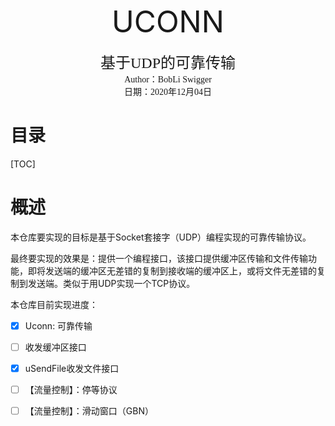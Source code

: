 <p>
	<center><font size=8>UCONN</font></center><br>
	<center><font size=5 face="楷体">基于UDP的可靠传输</font></center>
	<center><font face="楷体">Author：BobLi Swigger</font></center>
	<center><font face="楷体">日期：2020年12月04日</font></center>
</p>


<h1>目录</h1>

[TOC]

# 概述

本仓库要实现的目标是基于Socket套接字（UDP）编程实现的可靠传输协议。

最终要实现的效果是：提供一个编程接口，该接口提供缓冲区传输和文件传输功能，即将发送端的缓冲区无差错的复制到接收端的缓冲区上，或将文件无差错的复制到发送端。类似于用UDP实现一个TCP协议。

本仓库目前实现进度：

- [x] Uconn: 可靠传输
- [ ] 收发缓冲区接口
- [x] uSendFile收发文件接口

- [ ] 【流量控制】：停等协议
- [ ] 【流量控制】：滑动窗口（GBN）

